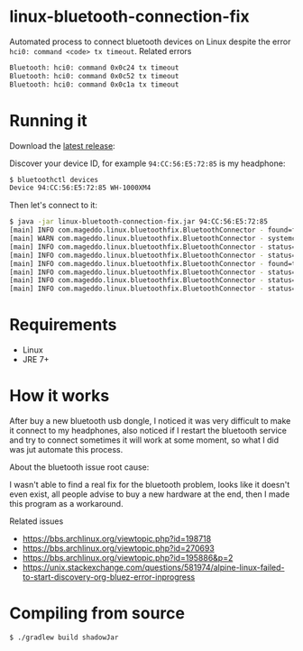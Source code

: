 # linux-bluetooth-connection-fix
Automated process to connect bluetooth devices on Linux despite the error `hci0: command <code> tx timeout`. 
Related errors

```bash
Bluetooth: hci0: command 0x0c24 tx timeout
Bluetooth: hci0: command 0x0c52 tx timeout
Bluetooth: hci0: command 0x0c1a tx timeout
```

# Running it 

Download the [latest release][1]:

Discover your device ID, for example `94:CC:56:E5:72:85` is my headphone:
```bash
$ bluetoothctl devices
Device 94:CC:56:E5:72:85 WH-1000XM4
```

Then let's connect to it:
```bash
$ java -jar linux-bluetooth-connection-fix.jar 94:CC:56:E5:72:85
[main] INFO com.mageddo.linux.bluetoothfix.BluetoothConnector - found=false, code=0, out=null
[main] WARN com.mageddo.linux.bluetoothfix.BluetoothConnector - systemctl will ask you for root password to restart bluetooth service ...
[main] INFO com.mageddo.linux.bluetoothfix.BluetoothConnector - status=restarted, code=0, out=null
[main] INFO com.mageddo.linux.bluetoothfix.BluetoothConnector - status=tryConnecting, device=94:DB:56:F5:78:41
[main] INFO com.mageddo.linux.bluetoothfix.BluetoothConnector - found=true, code=0, out=null
[main] INFO com.mageddo.linux.bluetoothfix.BluetoothConnector - status=done, occurrence=CONNECTED
[main] INFO com.mageddo.linux.bluetoothfix.BluetoothConnector - status=tried, occurrence=CONNECTED, time=18218
[main] INFO com.mageddo.linux.bluetoothfix.BluetoothConnector - status=successfullyConnected!, device=94:CC:56:E5:72:85, totalTime=19218
```

# Requirements

* Linux
* JRE 7+

# How it works
After buy a new bluetooth usb dongle, I noticed it was very difficult to make it connect to my headphones, also
noticed if I restart the bluetooth service and try to connect sometimes it will work at some moment, so what I did 
was jut automate this process. 

About the bluetooth issue root cause:

I wasn't able to find a real fix for the bluetooth problem, looks like it doesn't even exist, all people advise to buy a new
hardware at the end, then I made this program as a workaround.

Related issues 

* https://bbs.archlinux.org/viewtopic.php?id=198718
* https://bbs.archlinux.org/viewtopic.php?id=270693
* https://bbs.archlinux.org/viewtopic.php?id=195886&p=2
* https://unix.stackexchange.com/questions/581974/alpine-linux-failed-to-start-discovery-org-bluez-error-inprogress

# Compiling from source

```bash
$ ./gradlew build shadowJar
```

[1]: https://github.com/mageddo-projects/linux-bluetooth-connection-fix/releases
